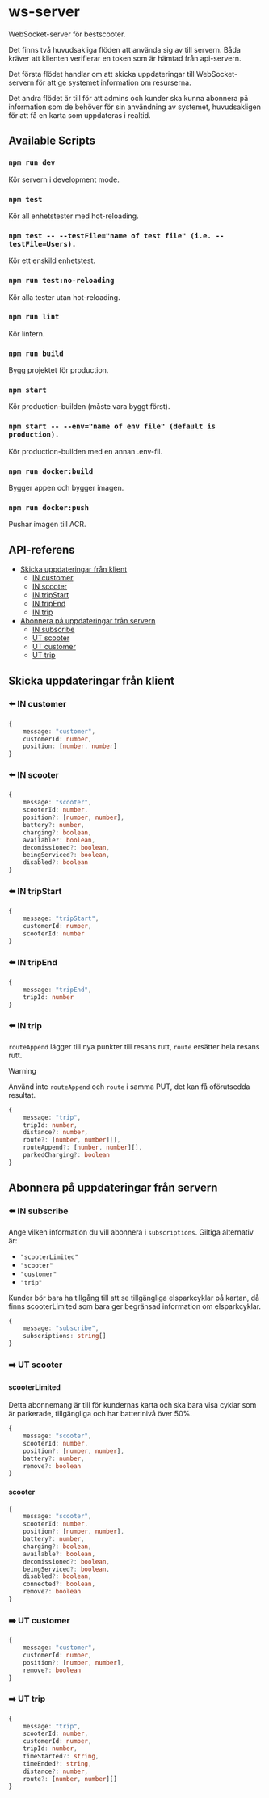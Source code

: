 # ws-server

WebSocket-server för bestscooter.

Det finns två huvudsakliga flöden att använda sig av till servern. Båda kräver att klienten verifierar en token som är hämtad från api-servern.

Det första flödet handlar om att skicka uppdateringar till WebSocket-servern för att ge systemet information om resurserna.

Det andra flödet är till för att admins och kunder ska kunna abonnera på information som de behöver för sin användning av systemet, huvudsakligen för att få en karta som uppdateras i realtid.

## Available Scripts

### `npm run dev`

Kör servern i development mode.

### `npm test`

Kör all enhetstester med hot-reloading.

### `npm test -- --testFile="name of test file" (i.e. --testFile=Users).`

Kör ett enskild enhetstest.

### `npm run test:no-reloading`

Kör alla tester utan hot-reloading.

### `npm run lint`

Kör lintern.

### `npm run build`

Bygg projektet för production.

### `npm start`

Kör production-builden (måste vara byggt först).

### `npm start -- --env="name of env file" (default is production).`

Kör production-builden med en annan .env-fil.

### `npm run docker:build`

Bygger appen och bygger imagen.

### `npm run docker:push`

Pushar imagen till ACR.

## API-referens

- [Skicka uppdateringar från klient](#skicka-uppdateringar-från-klient)
  - [IN customer](#%EF%B8%8F-in-customer)
  - [IN scooter](#%EF%B8%8F-in-scooter)
  - [IN tripStart](#%EF%B8%8F-in-tripstart)
  - [IN tripEnd](#%EF%B8%8F-in-tripend)
  - [IN trip](#%EF%B8%8F-in-trip)
- [Abonnera på uppdateringar från servern](#abonnera-på-uppdateringar-från-servern)
  - [IN subscribe](#%EF%B8%8F-in-subscribe)
  - [UT scooter](#%EF%B8%8F-ut-scooter)
  - [UT customer](#%EF%B8%8F-ut-customer)
  - [UT trip](#%EF%B8%8F-ut-trip)

## Skicka uppdateringar från klient

### ⬅️ IN customer

```typescript
{
    message: "customer",
    customerId: number,
    position: [number, number]
}
```

### ⬅️ IN scooter

```typescript
{
    message: "scooter",
    scooterId: number,
    position?: [number, number],
    battery?: number,
    charging?: boolean,
    available?: boolean,
    decomissioned?: boolean,
    beingServiced?: boolean,
    disabled?: boolean
}
```

### ⬅️ IN tripStart

```typescript
{
    message: "tripStart",
    customerId: number,
    scooterId: number
}
```

### ⬅️ IN tripEnd

```typescript
{
    message: "tripEnd",
    tripId: number
}
```

### ⬅️ IN trip

`routeAppend` lägger till nya punkter till resans rutt, `route` ersätter hela resans rutt.

> [!WARNING]
> Använd inte `routeAppend` och `route` i samma PUT, det kan få oförutsedda resultat.


```typescript
{
    message: "trip",
    tripId: number,
    distance?: number,
    route?: [number, number][],
    routeAppend?: [number, number][],
    parkedCharging?: boolean
}
```

## Abonnera på uppdateringar från servern

### ⬅️ IN subscribe

Ange vilken information du vill abonnera i `subscriptions`. Giltiga alternativ är:

- `"scooterLimited"`
- `"scooter"`
- `"customer"`
- `"trip"`

Kunder bör bara ha tillgång till att se tillgängliga elsparkcyklar på kartan, då finns scooterLimited som bara ger begränsad information om elsparkcyklar.

```typescript
{
    message: "subscribe",
    subscriptions: string[]
}
```

### ➡️ UT scooter

#### scooterLimited

Detta abonnemang är till för kundernas karta och ska bara visa cyklar som är parkerade, tillgängliga och har batterinivå över 50%.

```typescript
{
    message: "scooter",
    scooterId: number,
    position?: [number, number],
    battery?: number,
    remove?: boolean
}
```

#### scooter

```typescript
{
    message: "scooter",
    scooterId: number,
    position?: [number, number],
    battery?: number,
    charging?: boolean,
    available?: boolean,
    decomissioned?: boolean,
    beingServiced?: boolean,
    disabled?: boolean,
    connected?: boolean,
    remove?: boolean
}
```

### ➡️ UT customer

```typescript
{
    message: "customer",
    customerId: number,
    position?: [number, number],
    remove?: boolean
}
```

### ➡️ UT trip


```typescript
{
    message: "trip",
    scooterId: number,
    customerId: number,
    tripId: number,
    timeStarted?: string,
    timeEnded?: string,
    distance?: number,
    route?: [number, number][]
}
```
